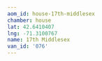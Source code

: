 ```yaml
---
aom_id: house-17th-middlesex
chamber: house
lat: 42.6410407
lng: -71.3100767
name: 17th Middlesex
van_id: '076'
---
```

